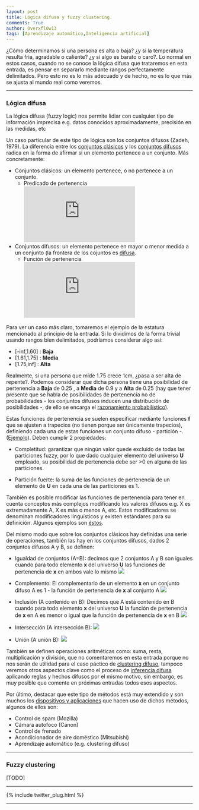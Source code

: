 ```yaml
---
layout: post
title: Lógica difusa y fuzzy clustering.
comments: True
author: Overxfl0w13
tags: [Aprendizaje automático,Inteligencia artificial]
---
```


¿Cómo determinamos si una persona es alta o baja? ¿y si la temperatura resulta fria, agradable o caliente? ¿y si algo es barato o caro?. Lo normal en estos casos, cuando no se conoce la lógica difusa que trataremos en esta entrada, es pensar en separarlo mediante rangos perfectamente delimitados. Pero esto no es lo más adecuado y de hecho, no es lo que más se ajusta al mundo real como veremos.

___

### Lógica difusa

La lógica difusa (fuzzy logic) nos permite lidiar con cualquier tipo de información imprecisa e.g. datos conocidos aproximadamente, precisión en las medidas, etc

Un caso particular de este tipo de lógica son los conjuntos difusos (Zadeh, 1979). 
La diferencia entre los [conjuntos clásicos](https://es.wikipedia.org/wiki/Conjunto) y los [conjuntos difusos](https://es.wikipedia.org/wiki/Conjunto_difuso) radica en la forma de afirmar si un elemento pertenece a un conjunto. Más concretamente:

* Conjuntos clásicos: un elemento pertenece, o no pertenece a un conjunto.
    * Predicado de pertenencia  ![](https://latex.codecogs.com/gif.latex?P%28x%29%3AU%5Crightarrow%20%5Cleft%20%5C%7B%200%2C1%20%5Cright%20%5C%7D)
* Conjuntos difusos: un elemento pertenece en mayor o menor medida a un conjunto (la frontera de los cojuntos es [difusa](https://gyazo.com/4c1133e4a1fd294ac558ac13efa37e22).
   * Función de pertenencia  ![](https://latex.codecogs.com/gif.latex?%5Cmu%20_%7BA%7D%3AU%5Crightarrow%20%5B0%2C1%5D)

Para ver un caso más claro, tomaremos el ejemplo de la estatura mencionado al principio de la entrada. Si lo dividimos de la forma trivial usando rangos bien delimitados, podríamos considerar algo así:

* [-inf,1.60]  : **Baja**
* [1.61,1.75] : **Media**
* [1.75,inf] : **Alta**

Realmente, si una persona que mide 1.75 crece 1cm, ¿pasa a ser alta de repente?. Podemos considerar que dicha persona tiene una posibilidad de pertenencia a **Baja** de 0.25 , a **Media** de 0.9 y a **Alta** de 0.25 (hay que tener presente que se habla de posibilidades de pertenencia no de probabilidades - los conjuntos difusos inducen una distribución de posibilidades -, de ello se encarga el [razonamiento probabilístico](https://ccc.inaoep.mx/~jagonzalez/AI/Sesion12_RazonamientoProbabilistico.pdf)). 

Estas funciones de pertenencia se suelen especificar mediante funciones **f** que se ajusten a trapecios (no tienen porque ser únicamente trapecios), definiendo cada una de estas funciones un conjunto difuso - partición -. ([Ejemplo](https://i.gyazo.com/c961a07b07d23d37079537d282c55a13.png)).
Deben cumplir 2 propiedades: 

* Completitud: garantizar que ningún valor quede excluido de todas las particiones fuzzy, por lo que dado cualquier elemento del universo **U** empleado, su posibilidad de pertenencia debe ser >0 en alguna de las particiones.

* Partición fuerte: la suma de las funciones de pertenencia de un elemento de **U** en cada una de las particiones es 1.

También es posible modificar las funciones de pertenencia para tener en cuenta conceptos más complejos modificando los valores difusos e.g. X es extremadamente A, X es más o menos A, etc. Estos modificadores se denominan modificadores linguísticos y existen estándares para su definición. Algunos ejemplos son [éstos](https://i.gyazo.com/2059ec8733b503452b6a12323c251203.png).

Del mismo modo que sobre los conjuntos clásicos hay definidas una serie de operaciones, también las hay en los conjuntos difusos, dados 2 conjuntos difusos A y B, se definen:

* Igualdad de conjuntos (A=B): decimos que 2 conjuntos A y B son iguales cuando para todo elemento **x** del universo **U** las funciones de pertenencia de **x** en ambos vale lo mismo ![](https://i.gyazo.com/2e66f0a8a5a494eaff16e92e2d97c7d2.png)

* Complemento: El complementario de un elemento **x** en un conjunto difuso A es 1 - la función de pertenencia de **x** al conjunto A  ![](https://i.gyazo.com/550c75653c1fb003ab9006f1bed7de6d.png)

* Inclusión (A contenido en B): Decimos que A está contenido en B cuando para todo elemento **x** del universo **U** la función de pertenencia de **x** en A es menor o igual que la función de pertenencia de **x** en B  ![](https://i.gyazo.com/342cae7269a1a990dfe27a1c18fe7ea2.png)

* Intersección (A intersección B): ![](https://i.gyazo.com/4128013c2e3da71ec1d30e6bcc9c837f.png)

* Unión (A unión B): ![](https://i.gyazo.com/479b2cb008bbd3c22b314af3e27df039.png)

También se definen operaciones aritméticas como: suma, resta, multiplicación y división, que no comentaremos en esta entrada porque no nos serán de utilidad para el caso páctico de [clustering difuso](https://es.wikipedia.org/wiki/Fuzzy_clustering), tampoco veremos otros aspectos clave como el proceso de [inferencia difusa](https://i.gyazo.com/69ed756e0cd1fa1278d0fdb11ebb3fd2.png) aplicando reglas y hechos difusos por el mismo motivo, sin embargo, es muy posible que comente en próximas entradas todos esos aspectos.

Por último, destacar que este tipo de métodos está muy extendido y son muchos los [dispositivos y aplicaciones](https://i.gyazo.com/a6941f428a90b7fdc918826383f13274.png) que hacen uso de dichos métodos, algunos de ellos son:

* Control de spam (Mozilla)
* Cámara autofoco (Canon)
* Control de frenado
* Acondicionador de aire doméstico (Mitsubishi)
* Aprendizaje automático (e.g. clustering difuso)

___

### Fuzzy clustering

[TODO]

___

{% include twitter_plug.html %}

___
